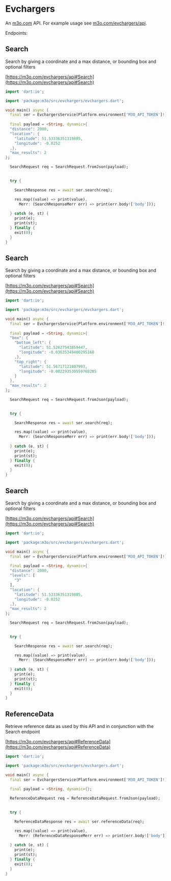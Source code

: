 # Evchargers

An [m3o.com](https://m3o.com) API. For example usage see [m3o.com/evchargers/api](https://m3o.com/evchargers/api).

Endpoints:

## Search

Search by giving a coordinate and a max distance, or bounding box and optional filters


[https://m3o.com/evchargers/api#Search](https://m3o.com/evchargers/api#Search)

```dart
import 'dart:io';

import 'package:m3o/src/evchargers/evchargers.dart';

void main() async {
  final ser = EvchargersService(Platform.environment['M3O_API_TOKEN']!);
 
  final payload = <String, dynamic>{
  "distance": 2000,
  "location": {
    "latitude": 51.53336351319885,
    "longitude": -0.0252
  ,},
  "max_results": 2
};

  SearchRequest req = SearchRequest.fromJson(payload);

  
  try {

	SearchResponse res = await ser.search(req);

    res.map((value) => print(value),
	  Merr: (SearchResponseMerr err) => print(err.body!['body']));	
  
  } catch (e, st) {
    print(e);
	print(st);
  } finally {
    exit(0);
  }
}
```
## Search

Search by giving a coordinate and a max distance, or bounding box and optional filters


[https://m3o.com/evchargers/api#Search](https://m3o.com/evchargers/api#Search)

```dart
import 'dart:io';

import 'package:m3o/src/evchargers/evchargers.dart';

void main() async {
  final ser = EvchargersService(Platform.environment['M3O_API_TOKEN']!);
 
  final payload = <String, dynamic>{
  "box": {
    "bottom_left": {
      "latitude": 51.52627543859447,
      "longitude": -0.03635349400295168
    ,},
    "top_right": {
      "latitude": 51.56717121807993,
      "longitude": -0.002293530559768285
    }
  },
  "max_results": 2
};

  SearchRequest req = SearchRequest.fromJson(payload);

  
  try {

	SearchResponse res = await ser.search(req);

    res.map((value) => print(value),
	  Merr: (SearchResponseMerr err) => print(err.body!['body']));	
  
  } catch (e, st) {
    print(e);
	print(st);
  } finally {
    exit(0);
  }
}
```
## Search

Search by giving a coordinate and a max distance, or bounding box and optional filters


[https://m3o.com/evchargers/api#Search](https://m3o.com/evchargers/api#Search)

```dart
import 'dart:io';

import 'package:m3o/src/evchargers/evchargers.dart';

void main() async {
  final ser = EvchargersService(Platform.environment['M3O_API_TOKEN']!);
 
  final payload = <String, dynamic>{
  "distance": 2000,
  "levels": [
    "3"
  ],
  "location": {
    "latitude": 51.53336351319885,
    "longitude": -0.0252
  ,},
  "max_results": 2
};

  SearchRequest req = SearchRequest.fromJson(payload);

  
  try {

	SearchResponse res = await ser.search(req);

    res.map((value) => print(value),
	  Merr: (SearchResponseMerr err) => print(err.body!['body']));	
  
  } catch (e, st) {
    print(e);
	print(st);
  } finally {
    exit(0);
  }
}
```
## ReferenceData

Retrieve reference data as used by this API and in conjunction with the Search endpoint


[https://m3o.com/evchargers/api#ReferenceData](https://m3o.com/evchargers/api#ReferenceData)

```dart
import 'dart:io';

import 'package:m3o/src/evchargers/evchargers.dart';

void main() async {
  final ser = EvchargersService(Platform.environment['M3O_API_TOKEN']!);
 
  final payload = <String, dynamic>{};

  ReferenceDataRequest req = ReferenceDataRequest.fromJson(payload);

  
  try {

	ReferenceDataResponse res = await ser.referenceData(req);

    res.map((value) => print(value),
	  Merr: (ReferenceDataResponseMerr err) => print(err.body!['body']));	
  
  } catch (e, st) {
    print(e);
	print(st);
  } finally {
    exit(0);
  }
}
```
